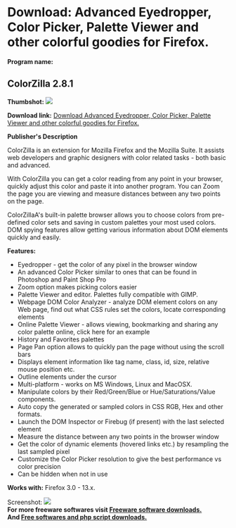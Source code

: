 # Download: Advanced Eyedropper, Color Picker, Palette Viewer and other colorful goodies for Firefox.

**Program name:**

## ColorZilla 2.8.1

  
**Thumbshot:** ![](http://www.freewarefiles.com/screenshot/colorzilla_md.gif)   
  
**Download link:** [Download Advanced Eyedropper, Color Picker, Palette Viewer and other colorful goodies for Firefox.](http://freesoftwares.boysofts.com/ColorZilla_program_17001.html)  
  


**Publisher's Description**  
  


ColorZilla is an extension for Mozilla Firefox and the Mozilla Suite. It assists web developers and graphic designers with color related tasks - both basic and advanced. 

With ColorZilla you can get a color reading from any point in your browser, quickly adjust this color and paste it into another program. You can Zoom the page you are viewing and measure distances between any two points on the page.

ColorZillaA's built-in palette browser allows you to choose colors from pre-defined color sets and saving in custom palettes your most used colors. DOM spying features allow getting various information about DOM elements quickly and easily. 

**Features:**

  * Eyedropper - get the color of any pixel in the browser window 
  * An advanced Color Picker similar to ones that can be found in Photoshop and Paint Shop Pro 
  * Zoom option makes picking colors easier 
  * Palette Viewer and editor. Palettes fully compatible with GIMP. 
  * Webpage DOM Color Analyzer - analyze DOM element colors on any Web page, find out what CSS rules set the colors, locate corresponding elements 
  * Online Palette Viewer - allows viewing, bookmarking and sharing any color palette online, click here for an example 
  * History and Favorites palettes 
  * Page Pan option allows to quickly pan the page without using the scroll bars 
  * Displays element information like tag name, class, id, size, relative mouse position etc. 
  * Outline elements under the cursor 
  * Multi-platform - works on MS Windows, Linux and MacOSX. 
  * Manipulate colors by their Red/Green/Blue or Hue/Saturations/Value components. 
  * Auto copy the generated or sampled colors in CSS RGB, Hex and other formats. 
  * Launch the DOM Inspector or Firebug (if present) with the last selected element 
  * Measure the distance between any two points in the browser window 
  * Get the color of dynamic elements (hovered links etc.) by resampling the last sampled pixel 
  * Customize the Color Picker resolution to give the best performance vs color precision 
  * Can be hidden when not in use 

**Works with:** Firefox 3.0 - 13.x.

  
  
Screenshot: ![](http://www.freewarefiles.com/screenshot/colorzilla.gif)   
**For more freeware softwares visit [Freeware software downloads.](http://freesoftwares.boysofts.com/)**   
**And [Free softwares and php script downloads.](http://www.boysofts.com/)**
